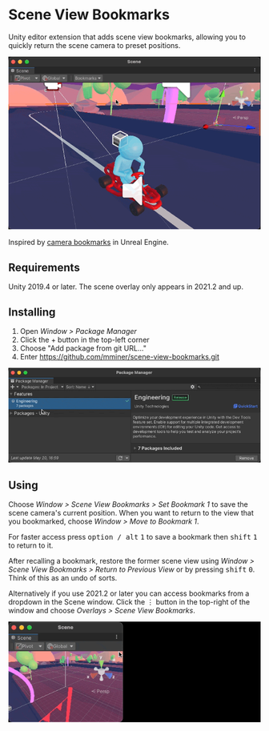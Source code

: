 # Scene View Bookmarks

Unity editor extension that adds scene view bookmarks, allowing you to quickly
return the scene camera to preset positions.

![Screenshot](Documentation~/Screenshot.gif)

Inspired by [camera bookmarks](https://www.youtube.com/watch?v=_i-d5OZmhWI) in
Unreal Engine.


## Requirements

Unity 2019.4 or later. The scene overlay only appears in 2021.2 and up.


## Installing

1. Open *Window > Package Manager*
2. Click the + button in the top-left corner
3. Choose "Add package from git URL..."
4. Enter https://github.com/mminer/scene-view-bookmarks.git

![UPM Installation](Documentation~/Installation.gif)


## Using

Choose *Window > Scene View Bookmarks > Set Bookmark 1* to save the scene
camera's current position. When you want to return to the view that you
bookmarked, choose *Window > Move to Bookmark 1*.

For faster access press <kbd>option / alt</kbd> <kbd>1</kbd> to save a bookmark
then <kbd>shift</kbd> <kbd>1</kbd> to return to it.

After recalling a bookmark, restore the former scene view using *Window > Scene
View Bookmarks > Return to Previous View* or by pressing <kbd>shift</kbd>
<kbd>0</kbd>. Think of this as an undo of sorts.

Alternatively if you use 2021.2 or later you can access bookmarks from a
dropdown in the Scene window. Click the ⋮ button in the top-right of the window
and choose *Overlays > Scene View Bookmarks*.

![Scene Overlay](Documentation~/SceneOverlay.gif)
